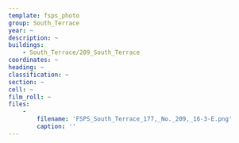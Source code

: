 ```yaml
---
template: fsps_photo
group: South_Terrace
year: ~
description: ~
buildings:
    - South_Terrace/209_South_Terrace
coordinates: ~
heading: ~
classification: ~
section: ~
cell: ~
film_roll: ~
files:
    -
        filename: 'FSPS_South_Terrace_177,_No._209,_16-3-E.png'
        caption: ''
---
```

